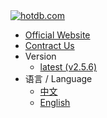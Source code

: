 <a href="https://hotdb.com">
<img class="navicon" src="/assets/navicon-colorful.png" alt="hotdb.com"/>
</a>

* [Official Website](https://www.hotdb.com)
* [Contract Us](mailto:service@hotdb.com)
* Version
  * [latest (v2.5.6)](/en/latest/)  
* 语言 / Language
  * [中文](/zh/latest/)
  * [English](/en/latest/)

